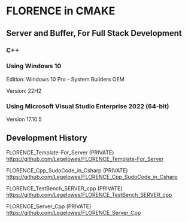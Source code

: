 # FLORENCE in CMAKE
## Server and Buffer, For Full Stack Development
### C++

### Using Windows 10
Edition: Windows 10 Pro - System Builders OEM

Version: 22H2

### Using Microsoft Visual Studio Enterprise 2022 (64-bit) 

Version 17.10.5

## Development History
FLORENCE_Template-For_Server (PRIVATE)
https://github.com/Legelowes/FLORENCE_Template-For_Server

FLORENCE_Cpp_SudoCode_in_Csharp (PRIVATE)
https://github.com/Legelowes/FLORENCE_Cpp_SudoCode_in_Csharp

FLORENCE_TestBench_SERVER_cpp (PRIVATE)
https://github.com/Legelowes/FLORENCE_TestBench_SERVER_cpp

FLORENCE_Server_Cpp (PRIVATE)
https://github.com/Legelowes/FLORENCE_Server_Cpp
